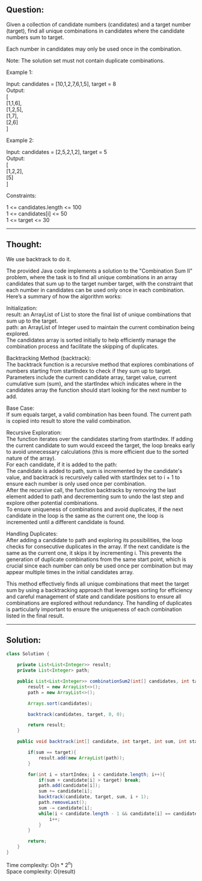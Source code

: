 ## Question:

Given a collection of candidate numbers (candidates) and a target number (target), find all unique combinations in candidates where the candidate numbers sum to target.  

Each number in candidates may only be used once in the combination.  

Note: The solution set must not contain duplicate combinations.  

Example 1:  

Input: candidates = [10,1,2,7,6,1,5], target = 8  
Output:   
[  
[1,1,6],  
[1,2,5],  
[1,7],  
[2,6]  
]  

Example 2:  

Input: candidates = [2,5,2,1,2], target = 5  
Output:   
[  
[1,2,2],  
[5]  
]  
 
Constraints:  

1 <= candidates.length <= 100  
1 <= candidates[i] <= 50  
1 <= target <= 30  

---
## Thought:
We use backtrack to do it.

The provided Java code implements a solution to the "Combination Sum II" problem, where the task is to find all unique combinations in an array candidates that sum up to the target number target, with the constraint that each number in candidates can be used only once in each combination. Here’s a summary of how the algorithm works:  

Initialization:  
result: an ArrayList of List<Integer> to store the final list of unique combinations that sum up to the target.  
path: an ArrayList of Integer used to maintain the current combination being explored.  
The candidates array is sorted initially to help efficiently manage the combination process and facilitate the skipping of duplicates.  

Backtracking Method (backtrack):  
The backtrack function is a recursive method that explores combinations of numbers starting from startIndex to check if they sum up to target.  
Parameters include the current candidate array, target value, current cumulative sum (sum), and the startIndex which indicates where in the candidates array the function should start looking for the next number to add.  

Base Case:  
If sum equals target, a valid combination has been found. The current path is copied into result to store the valid combination.  

Recursive Exploration:  
The function iterates over the candidates starting from startIndex. If adding the current candidate to sum would exceed the target, the loop breaks early to avoid unnecessary calculations (this is more efficient due to the sorted nature of the array).  
For each candidate, if it is added to the path:  
The candidate is added to path, sum is incremented by the candidate's value, and backtrack is recursively called with startIndex set to i + 1 to ensure each number is only used once per combination.  
After the recursive call, the function backtracks by removing the last element added to path and decrementing sum to undo the last step and explore other potential combinations.  
To ensure uniqueness of combinations and avoid duplicates, if the next candidate in the loop is the same as the current one, the loop is incremented until a different candidate is found. 

Handling Duplicates:  
After adding a candidate to path and exploring its possibilities, the loop checks for consecutive duplicates in the array. If the next candidate is the same as the current one, it skips it by incrementing i. This prevents the generation of duplicate combinations from the same start point, which is crucial since each number can only be used once per combination but may appear multiple times in the initial candidates array.  

This method effectively finds all unique combinations that meet the target sum by using a backtracking approach that leverages sorting for efficiency and careful management of state and candidate positions to ensure all combinations are explored without redundancy. The handling of duplicates is particularly important to ensure the uniqueness of each combination listed in the final result.  

---
## Solution:
```Java
class Solution {

    private List<List<Integer>> result;
    private List<Integer> path;

    public List<List<Integer>> combinationSum2(int[] candidates, int target) {
        result = new ArrayList<>();
        path = new ArrayList<>();

        Arrays.sort(candidates);

        backtrack(candidates, target, 0, 0);

        return result;
    }

    public void backtrack(int[] candidate, int target, int sum, int startIndex){

        if(sum == target){
            result.add(new ArrayList(path));
        }

        for(int i = startIndex; i < candidate.length; i++){
            if(sum + candidate[i] > target) break;
            path.add(candidate[i]);
            sum += candidate[i];
            backtrack(candidate, target, sum, i + 1);
            path.removeLast();
            sum -= candidate[i];
            while(i < candidate.length - 1 && candidate[i] == candidate[i + 1]){
                i++;
            }
        }

        return;
    }    
}
```
Time complexity: O(n * 2<sup>n</sup>)  
Space complexity: O(result)
